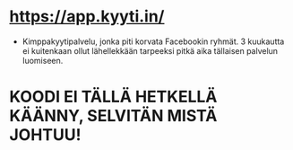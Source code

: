 # https://app.kyyti.in/
- Kimppakyytipalvelu, jonka piti korvata Facebookin ryhmät. 3 kuukautta ei kuitenkaan ollut lähellekkään tarpeeksi pitkä aika tällaisen palvelun luomiseen. 

# KOODI EI TÄLLÄ HETKELLÄ KÄÄNNY, SELVITÄN MISTÄ JOHTUU!
